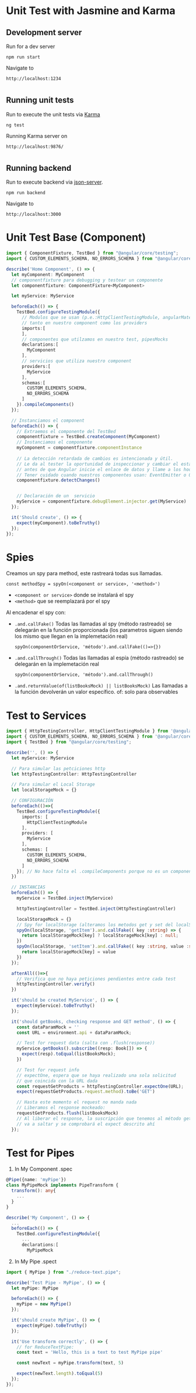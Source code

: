 # Unit Test with Jasmine and Karma

## Development server

Run for a dev server
```
npm run start
```

Navigate to
```
http://localhost:1234
```

#

## Running unit tests

Run to execute the unit tests via [Karma](https://karma-runner.github.io)
```
ng test
```
Running Karma server on
```
http://localhost:9876/
```

#

## Running backend

Run to execute backend via [json-server](https://github.com/typicode/json-server).
```
npm run backend
```
Navigate to
```
http://localhost:3000
```

#




# Unit Test Base (Component)

```typescript
import { ComponentFixture, TestBed } from "@angular/core/testing";
import { CUSTOM_ELEMENTS_SCHEMA, NO_ERRORS_SCHEMA } from "@angular/core";

describe('Home Component', () => {
  let myComponent: MyComponent
  // componentfixture para debugging y testear un componente
  let componentfixture: ComponentFixture<MyComponent>

  let myService: MyService

  beforeEach(() => {
    TestBed.configureTestingModule({
      // Modulos que se usan (p.e.:HttpClientTestingModule, angularMaterial)
      // tanto en nuestro component como los providers
      imports:[
      ],
      // componentes que utilzamos en nuestro test, pipesMocks
      declarations:[
        MyComponent
      ],
      // servicios que utiliza nuestro component
      providers:[
        MyService
      ],
      schemas:[
        CUSTOM_ELEMENTS_SCHEMA,
        NO_ERRORS_SCHEMA
      ]
    }).compileComponents()
  });

  // Instanciamos el component
  beforeEach(() => {
    // Extraemos el componente del TestBed
    componentfixture = TestBed.createComponent(MyComponent)
    // Instanciamos el componente
    myComponent = componentfixture.componentInstance
    
    // La detección retardada de cambios es intencionada y útil.
    // Le da al tester la oportunidad de inspeccionar y cambiar el estado del componente
    // antes de que Angular inicie el enlace de datos y llame a los hooks del ciclo de vida.
    // Tener cuidado cuando nuestros componentes usan: EventEmitter o Output
    componentfixture.detectChanges()


    // Declaración de un  servicio
    myService = componentfixture.debugElement.injector.get(MyService)
  });

  it('Should create', () => {
    expect(myComponent).toBeTruthy()
  });
});
```

#




# Spies

Creamos un spy para method, este rastreará todas sus llamadas.

```
const methodSpy = spyOn(<component or service>, '<method>')
```
* `<component or service>` donde se instalará el spy
* `<method>` que se reemplazará por el spy

Al encadenar el spy con:

*   `.and.callFake()`
    Todas las llamadas al spy (método rastreado) se delegarán en la función proporcionada
    (los parametros siguen siendo los mismo que llegan en la implemetación real)
    ```
    spyOn(componentOrService, 'método').and.callFake(()=>{})
    ```

*   `.and.callThrough()`
    Todas las llamadas al espía (método rastreado) se delegarán en la implemetación real
    ```
    spyOn(componentOrService, 'método').and.callThrough()
    ```

*   `.and.returnValue(of(listBooksMock) || listBooksMock)`
    Las llamadas a la función devolverán un valor específico. of: solo para observables

#




# Test to Services

```typescript
import { HttpTestingController, HttpClientTestingModule } from '@angular/common/http/testing';
import { CUSTOM_ELEMENTS_SCHEMA, NO_ERRORS_SCHEMA } from '@angular/core';
import { TestBed } from "@angular/core/testing";

describe('', () => {
  let myService: MyService

  // Para simular las petciciones http
  let httpTestingController: HttpTestingController

  // Para simular el Local Storage
  let localStorageMock = {}

  // CONFIGURACIÓN
  beforeEach(()=>{
    TestBed.configureTestingModule({
      imports: [
        HttpClientTestingModule
      ],
      providers: [
        MyService
      ],
      schemas: [
        CUSTOM_ELEMENTS_SCHEMA,
        NO_ERRORS_SCHEMA
      ]
    }); // No hace falta el .compileComponents porque no es un componente, sino un servicio
  })

  // INSTANCIAS
  beforeEach(() => {
    myService = TestBed.inject(MyService)

    httpTestingController = TestBed.inject(HttpTestingController)

    localStorageMock = {}
    // Spy for localStorage (alteramos los metodos get y set del localStorage)
    spyOn(localStorage, 'getItem').and.callFake(( key :string) => {
      return localStorageMock[key] ? localStorageMock[key] : null;
    })
    spyOn(localStorage, 'setItem').and.callFake(( key :string, value :string) => {
      return localStorageMock[key] = value
    })
  });

  afterAll(()=>{
    // Verifica que no haya peticiones pendientes entre cada test
    httpTestingController.verify()
  })

  it('should be created MyService', () => {
    expect(myService).toBeTruthy()
  });

  it('should getBooks, checking response and GET method', () => {
    const dataParamMock = ''
    const URL = environment.api + dataParamMock;

    // Test for request data (salta con .flush(response))
    myService.getBooks().subscribe((resp: Book[]) => {
      expect(resp).toEqual(listBooksMock);
    })

    // Test for request info
    // expectOne, espera que se haya realizado una sola solicitud
    // que coincida con la URL dada
    const requestGetProducts = httpTestingController.expectOne(URL);
    expect(requestGetProducts.request.method).toBe('GET')

    // Hasta este momento el request no manda nada
    // Liberamos el response mockeado:
    requestGetProducts.flush(listBooksMock)
    // Al liberar el response, la suscripción que tenemos al método getBooks()
    // va a saltar y se comprobará el expect descrito ahí
  });
```




# Test for Pipes

1. In My Component .spec

```typescript
@Pipe({name: 'myPipe'})
class MyPipeMock implements PipeTransform {
  transform(): any{
    ...
  }
}

describe('My Component', () => {
  ...
  beforeEach(() => {
    TestBed.configureTestingModule({
      ...
      declarations:[
        MyPipeMock
```

2. In My Pipe .spect

```typescript
import { MyPipe } from "./reduce-text.pipe";

describe('Test Pipe - MyPipe', () => {
  let myPipe: MyPipe

  beforeEach(() => {
    myPipe = new MyPipe()
  });

  it('should create MyPipe', () => {
    expect(myPipe).toBeTruthy()
  });

  it('Use transform correctly', () => {
    // for ReduceTextPipe:
    const text = 'Hello, this is a text to test MyPipe pipe'

    const newText = myPipe.transform(text, 5)

    expect(newText.length).toEqual(5)
  });
});
```
